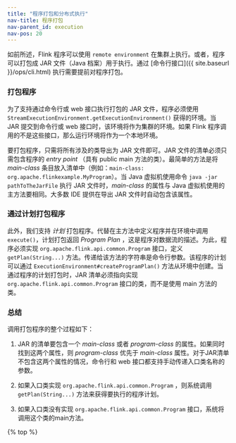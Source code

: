 ```yaml
---
title: "程序打包和分布式执行"
nav-title: 程序打包
nav-parent_id: execution
nav-pos: 20
---
```

<!--
Licensed to the Apache Software Foundation (ASF) under one
or more contributor license agreements.  See the NOTICE file
distributed with this work for additional information
regarding copyright ownership.  The ASF licenses this file
to you under the Apache License, Version 2.0 (the
"License"); you may not use this file except in compliance
with the License.  You may obtain a copy of the License at

  http://www.apache.org/licenses/LICENSE-2.0

Unless required by applicable law or agreed to in writing,
software distributed under the License is distributed on an
"AS IS" BASIS, WITHOUT WARRANTIES OR CONDITIONS OF ANY
KIND, either express or implied.  See the License for the
specific language governing permissions and limitations
under the License.
-->

如前所述，Flink 程序可以使用 `remote environment` 在集群上执行。或者，程序可以打包成 JAR 文件（Java 档案）用于执行。通过 [命令行接口]({{ site.baseurl }}/ops/cli.html) 执行需要提前对程序打包。

### 打包程序

为了支持通过命令行或 web 接口执行打包的 JAR 文件，程序必须使用`StreamExecutionEnvironment.getExecutionEnvironment()` 获得的环境。当 JAR 提交到命令行或 web 接口时，该环境将作为集群的环境。如果 Flink 程序调用的不是这些接口，那么运行环境将作为一个本地环境。

要打包程序，只需将所有涉及的类导出为 JAR 文件即可。JAR 文件的清单必须只需包含程序的 _entry point_ （具有 public main 方法的类）。最简单的方法是将 _main-class_ 条目放入清单中（例如：`main-class: org.apache.flinkexample.MyProgram`）。当 Java 虚拟机使用命令 `java -jar pathToTheJarFile` 执行 JAR 文件时，_main-class_ 的属性与 Java 虚拟机使用的主方法要相同。大多数 IDE 提供在导出 JAR 文件时自动包含该属性。

### 通过计划打包程序

此外，我们支持 _计划_ 打包程序。代替在主方法中定义程序并在环境中调用 `execute()`，计划打包返回 _Program Plan_ ，这是程序对数据流的描述。为此，程序必须实现 `org.apache.flink.api.common.Program` 接口，定义 `getPlan(String...)` 方法。传递给该方法的字符串是命令行参数。该程序的计划可以通过 `ExecutionEnvironment#createProgramPlan()` 方法从环境中创建。当通过程序的计划打包时，JAR 清单必须指向实现 `org.apache.flink.api.common.Program` 接口的类，而不是使用 main 方法的类。

### 总结

调用打包程序的整个过程如下：

1.  JAR 的清单要包含一个 _main-class_ 或者 _program-class_ 的属性。如果同时找到这两个属性，则 _program-class_ 优先于 _main-class_ 属性。对于JAR清单不包含这两个属性的情况，命令行和 web 接口都支持手动传递入口类名称的参数。
    
2.  如果入口类实现 `org.apache.flink.api.common.Program` ，则系统调用 `getPlan(String...)` 方法来获得要执行的程序计划。
    
3.  如果入口类没有实现 `org.apache.flink.api.common.Program` 接口，系统将调用这个类的main方法。

{% top %}